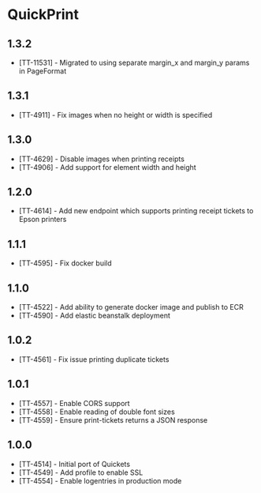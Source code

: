 # QuickPrint

## 1.3.2

- [TT-11531] - Migrated to using separate margin_x and margin_y params in PageFormat

## 1.3.1

- [TT-4911] - Fix images when no height or width is specified

## 1.3.0

- [TT-4629] - Disable images when printing receipts
- [TT-4906] - Add support for element width and height

## 1.2.0

- [TT-4614] - Add new endpoint which supports printing receipt tickets to Epson printers

## 1.1.1

- [TT-4595] - Fix docker build

## 1.1.0

- [TT-4522] - Add ability to generate docker image and publish to ECR
- [TT-4590] - Add elastic beanstalk deployment

## 1.0.2

- [TT-4561] - Fix issue printing duplicate tickets

## 1.0.1

- [TT-4557] - Enable CORS support
- [TT-4558] - Enable reading of double font sizes
- [TT-4559] - Ensure print-tickets returns a JSON response

## 1.0.0

- [TT-4514] - Initial port of Quickets
- [TT-4549] - Add profile to enable SSL
- [TT-4554] - Enable logentries in production mode
